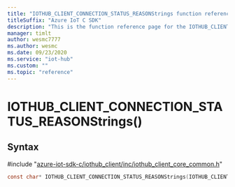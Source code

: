 ```yaml
---                             
title: "IOTHUB_CLIENT_CONNECTION_STATUS_REASONStrings function reference | Microsoft Docs" 
titleSuffix: "Azure IoT C SDK"            
description: "This is the function reference page for the IOTHUB_CLIENT_CONNECTION_STATUS_REASONStrings() function in the Azure IoT C SDK. This SDK is used with Azure IoT Hub and Azure IoT Hub Device Provisioning Service"            
manager: timlt                 
author: wesmc7777              
ms.author: wesmc               
ms.date: 09/23/2020                    
ms.service: "iot-hub"             
ms.custom: ""                
ms.topic: "reference"        
---                            
```


# IOTHUB_CLIENT_CONNECTION_STATUS_REASONStrings()

## Syntax

\#include "[azure-iot-sdk-c/iothub_client/inc/iothub_client_core_common.h](../iothub-client-core-common-h.md)"  
```C
const char* IOTHUB_CLIENT_CONNECTION_STATUS_REASONStrings(IOTHUB_CLIENT_CONNECTION_STATUS_REASON  value);
```

